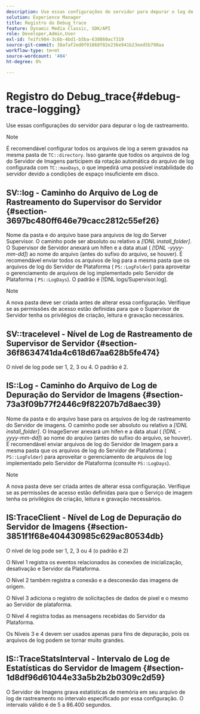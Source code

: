 ```yaml
---
description: Use essas configurações do servidor para depurar o log de rastreamento.
solution: Experience Manager
title: Registro do Debug_trace
feature: Dynamic Media Classic, SDK/API
role: Developer,Admin,User
exl-id: fe1fc984-3c6b-4bd1-b5ba-630860ac7319
source-git-commit: 38afaf2ed0f01868f02e236e941b23eed5b790aa
workflow-type: tm+mt
source-wordcount: '404'
ht-degree: 0%

---
```


# Registro do Debug_trace{#debug-trace-logging}

Use essas configurações do servidor para depurar o log de rastreamento.

>[!NOTE]
>
>É recomendável configurar todos os arquivos de log a serem gravados na mesma pasta de `TC::directory`. Isso garante que todos os arquivos de log do Servidor de Imagens participem da rotação automática do arquivo de log configurada com `TC::maxDays`, o que impedirá uma possível instabilidade do servidor devido a condições de espaço insuficiente em disco.

## SV::log - Caminho do Arquivo de Log de Rastreamento do Supervisor do Servidor {#section-3697bc480ff646e79cacc2812c55ef26}

Nome da pasta e do arquivo base para arquivos de log do Server Supervisor. O caminho pode ser absoluto ou relativo a *[!DNL install_folder]*. O Supervisor de Servidor anexará um hífen e a data atual ( *[!DNL -yyyy-mm-dd]*) ao nome do arquivo (antes do sufixo do arquivo, se houver). É recomendável enviar todos os arquivos de log para a mesma pasta que os arquivos de log do Servidor de Plataforma ( `PS::LogFolder`) para aproveitar o gerenciamento de arquivos de log implementado pelo Servidor de Plataforma ( `PS::LogDays`). O padrão é [!DNL logs/Supervisor.log].

>[!NOTE]
>
>A nova pasta deve ser criada antes de alterar essa configuração. Verifique se as permissões de acesso estão definidas para que o Supervisor de Servidor tenha os privilégios de criação, leitura e gravação necessários.

## SV::tracelevel - Nível de Log de Rastreamento de Supervisor de Servidor {#section-36f8634741da4c618d67aa628b5fe474}

O nível de log pode ser 1, 2, 3 ou 4. O padrão é 2.

## IS::Log - Caminho do Arquivo de Log de Depuração do Servidor de Imagens {#section-73a3f09b77f2446c9f82207b7d8aec39}

Nome da pasta e do arquivo base para os arquivos de log de rastreamento do Servidor de imagens. O caminho pode ser absoluto ou relativo a *[!DNL install_folder]*. O ImageServer anexará um hífen e a data atual ( *[!DNL -yyyy-mm-dd]*) ao nome do arquivo (antes do sufixo do arquivo, se houver). É recomendável enviar arquivos de log do Servidor de Imagem para a mesma pasta que os arquivos de log do Servidor de Plataforma ( `PS::LogFolder`) para aproveitar o gerenciamento de arquivos de log implementado pelo Servidor de Plataforma (consulte `PS::LogDays`).

>[!NOTE]
>
>A nova pasta deve ser criada antes de alterar essa configuração. Verifique se as permissões de acesso estão definidas para que o Serviço de imagem tenha os privilégios de criação, leitura e gravação necessários.

## IS:TraceClient - Nível de Log de Depuração do Servidor de Imagens {#section-3851f1f68e404430985c629ac80534db}

O nível de log pode ser 1, 2, 3 ou 4 (o padrão é 2)

O Nível 1 registra os eventos relacionados às conexões de inicialização, desativação e Servidor da Plataforma.

O Nível 2 também registra a conexão e a desconexão das imagens de origem.

O Nível 3 adiciona o registro de solicitações de dados de pixel e o mesmo ao Servidor de plataforma.

O Nível 4 registra todas as mensagens recebidas do Servidor da Plataforma.

Os Níveis 3 e 4 devem ser usados apenas para fins de depuração, pois os arquivos de log podem se tornar muito grandes.

## IS::TraceStatsInterval - Intervalo de Log de Estatísticas do Servidor de Imagem {#section-1d8df96d61044e33a5b2b2b0309c2d59}

O Servidor de Imagens grava estatísticas de memória em seu arquivo de log de rastreamento no intervalo especificado por essa configuração. O intervalo válido é de 5 a 86.400 segundos.
